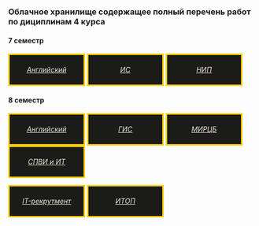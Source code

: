 ### Облачное хранилище содержащее полный перечень работ по дициплинам 4 курса

#### 7 семестр


<a href="https://drive.google.com/open?id=1fBEgXSd-CyD-SmiMSKuN1vKFY-Sc4825&usp=drive_copy" style="background-color: #1b1b1a; color: #f0e8d6; border: 3px solid #ffcd00; display: inline-block; width: 150px; height: 60px; text-align: center; line-height: 60px; font-style: italic;"> Английский </a>
<a href="https://drive.google.com/open?id=16tk6xLtoI8SNX7J_HmZvq2hfwTgJVWly&usp=drive_copy" style="background-color: #1b1b1a; color: #f0e8d6; border: 3px solid #ffcd00; display: inline-block; width: 150px; height: 60px; text-align: center; line-height: 60px; font-style: italic;"> ИС </a>
<a href="https://drive.google.com/open?id=1iRSJ0QsAdkcWsO9PN2E3sN8776z4yoRX&usp=drive_copy" style="background-color: #1b1b1a; color: #f0e8d6; border: 3px solid #ffcd00; display: inline-block; width: 150px; height: 60px; text-align: center; line-height: 60px; font-style: italic;"> НИП </a>

#### 8 семестр


<a href="https://drive.google.com/open?id=1wVpCVjn3tLzCFSqFpjWT8nO34bs38Q3C&usp=drive_copy" style="background-color: #1b1b1a; color: #f0e8d6; border: 3px solid #ffcd00; display: inline-block; width: 150px; height: 60px; text-align: center; line-height: 60px; font-style: italic;"> Английский </a>
<a href="https://drive.google.com/open?id=1hXFeBwV08jlal0XdiVlf7160u78EnhZt&usp=drive_copy" style="background-color: #1b1b1a; color: #f0e8d6; border: 3px solid #ffcd00; display: inline-block; width: 150px; height: 60px; text-align: center; line-height: 60px; font-style: italic;"> ГИС </a>
<a href="https://drive.google.com/open?id=1UA48DZxmukV8y8huIV4n_4EOWfLkhFIH&usp=drive_copy" style="background-color: #1b1b1a; color: #f0e8d6; border: 3px solid #ffcd00; display: inline-block; width: 150px; height: 60px; text-align: center; line-height: 60px; font-style: italic;"> МИРЦБ </a>
<a href="https://drive.google.com/open?id=1EIBLesLAI0H5F2lEClORvB-XjXNifMyo&usp=drive_copy" style="background-color: #1b1b1a; color: #f0e8d6; border: 3px solid #ffcd00; display: inline-block; width: 150px; height: 60px; text-align: center; line-height: 60px; font-style: italic;"> СПВИ и ИТ </a>

<a href="https://drive.google.com/open?id=1wLc3qJZNiT1y9NLGt66vhlsOvubTdhIp&usp=drive_copy" style="background-color: #1b1b1a; color: #f0e8d6; border: 3px solid #ffcd00; display: inline-block; width: 150px; height: 60px; text-align: center; line-height: 60px; font-style: italic;"> IT-рекрутмент </a>
<a href="https://drive.google.com/open?id=1Gogw7dDx_sPeQMM1G0R2EcKFWW3sjFc8&usp=drive_copy" style="background-color: #1b1b1a; color: #f0e8d6; border: 3px solid #ffcd00; display: inline-block; width: 150px; height: 60px; text-align: center; line-height: 60px; font-style: italic;"> ИТОП </a>

